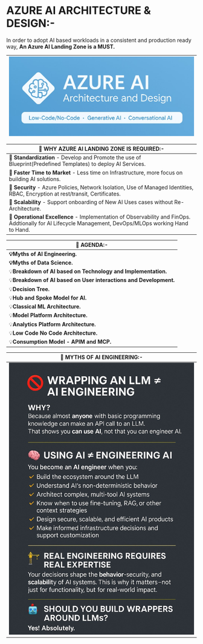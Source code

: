 # AZURE AI ARCHITECTURE & DESIGN:-

In order to adopt AI based workloads in a consistent and production ready way, __An Azure AI Landing Zone is a MUST.__

| <img src="/Images/1-Banner.jpg"> |
| --------- |

| 📌 WHY AZURE AI LANDING ZONE IS REQUIRED:- |
| --------- |
| 🎯 __Standardization__ - Develop and Promote the use of Blueprint(Predefined Templates) to deploy AI Services. |
| 🎯 __Faster Time to Market__ - Less time on Infrastructure, more focus on building AI solutions. |
| 🎯 __Security__ - Azure Policies, Network Isolation, Use of Managed Identities, RBAC, Encryption at rest/transit, Certificates. |
| 🎯 __Scalability__ - Support onboarding of New AI Uses cases without Re-Architecture. |
| 🎯 __Operational Excellence__ - Implementation of Observability and FinOps. Addtionally for AI Lifecycle Management, DevOps/MLOps working Hand to Hand. |

| 🚀 AGENDA:- |
| --------- |
| __💡Myths of AI Engineering.__ |
| __💡Myths of Data Science.__ |
| 💡__Breakdown of AI based on Technology and Implementation.__ |
| 💡__Breakdown of AI based on User interactions and Development.__ |
| 💡__Decision Tree.__ |
| 💡__Hub and Spoke Model for AI.__ |
| 💡__Classical ML Architecture.__ |
| 💡__Model Platform Architecture.__ |
| 💡__Analytics Platform Architecture.__ |
| 💡__Low Code No Code Architecture.__ |
| 💡__Consumption Model - APIM and MCP.__ |

| 📌 MYTHS OF AI ENGINEERING:- |
| --------- |
| <img src="/Images/2-Myth-AI-Engineering.jpg"> |

